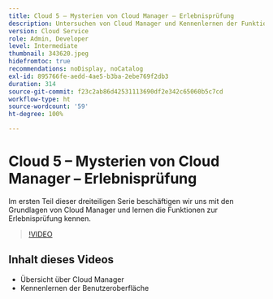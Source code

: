 ```yaml
---
title: Cloud 5 – Mysterien von Cloud Manager – Erlebnisprüfung
description: Untersuchen von Cloud Manager und Kennenlernen der Funktion „Erlebnisprüfung“
version: Cloud Service
role: Admin, Developer
level: Intermediate
thumbnail: 343620.jpeg
hidefromtoc: true
recommendations: noDisplay, noCatalog
exl-id: 895766fe-aedd-4ae5-b3ba-2ebe769f2db3
duration: 314
source-git-commit: f23c2ab86d42531113690df2e342c65060b5c7cd
workflow-type: ht
source-wordcount: '59'
ht-degree: 100%

---
```


# Cloud 5 – Mysterien von Cloud Manager – Erlebnisprüfung

Im ersten Teil dieser dreiteiligen Serie beschäftigen wir uns mit den Grundlagen von Cloud Manager und lernen die Funktionen zur Erlebnisprüfung kennen.

>[!VIDEO](https://video.tv.adobe.com/v/343620?quality=12&learn=on)

## Inhalt dieses Videos

+ Übersicht über Cloud Manager
+ Kennenlernen der Benutzeroberfläche

